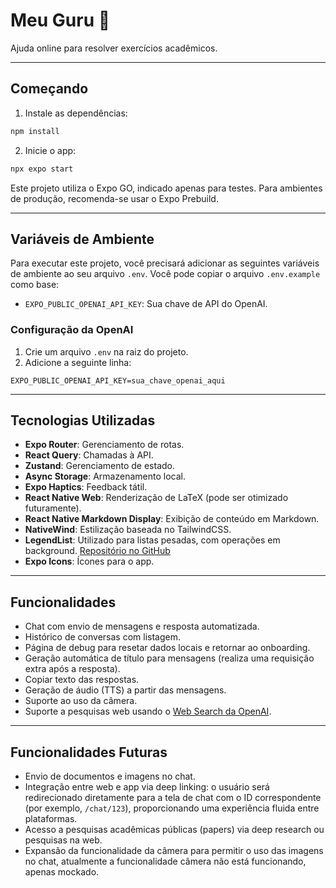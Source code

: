 # Meu Guru 👋

Ajuda online para resolver exercícios acadêmicos.

---

## Começando

1. Instale as dependências:

```bash
npm install
```

2. Inicie o app:

```bash
npx expo start
```

Este projeto utiliza o Expo GO, indicado apenas para testes. Para ambientes de produção, recomenda-se usar o Expo Prebuild.

---

## Variáveis de Ambiente

Para executar este projeto, você precisará adicionar as seguintes variáveis de ambiente ao seu arquivo `.env`. Você pode copiar o arquivo `.env.example` como base:

- `EXPO_PUBLIC_OPENAI_API_KEY`: Sua chave de API do OpenAI.

### Configuração da OpenAI

1. Crie um arquivo `.env` na raiz do projeto.
2. Adicione a seguinte linha:

```env
EXPO_PUBLIC_OPENAI_API_KEY=sua_chave_openai_aqui
```

---

## Tecnologias Utilizadas

- **Expo Router**: Gerenciamento de rotas.
- **React Query**: Chamadas à API.
- **Zustand**: Gerenciamento de estado.
- **Async Storage**: Armazenamento local.
- **Expo Haptics**: Feedback tátil.
- **React Native Web**: Renderização de LaTeX (pode ser otimizado futuramente).
- **React Native Markdown Display**: Exibição de conteúdo em Markdown.
- **NativeWind**: Estilização baseada no TailwindCSS.
- **LegendList**: Utilizado para listas pesadas, com operações em background. [Repositório no GitHub](https://github.com/LegendApp/legend-list)
- **Expo Icons**: Ícones para o app.

---

## Funcionalidades

- Chat com envio de mensagens e resposta automatizada.
- Histórico de conversas com listagem.
- Página de debug para resetar dados locais e retornar ao onboarding.
- Geração automática de título para mensagens (realiza uma requisição extra após a resposta).
- Copiar texto das respostas.
- Geração de áudio (TTS) a partir das mensagens.
- Suporte ao uso da câmera.
- Suporte a pesquisas web usando o [Web Search da OpenAI](https://platform.openai.com/docs/guides/tools-web-search?api-mode=responses).

---

## Funcionalidades Futuras

- Envio de documentos e imagens no chat.
- Integração entre web e app via deep linking: o usuário será redirecionado diretamente para a tela de chat com o ID correspondente (por exemplo, `/chat/123`), proporcionando uma experiência fluida entre plataformas.
- Acesso a pesquisas acadêmicas públicas (papers) via deep research ou pesquisas na web.
- Expansão da funcionalidade da câmera para permitir o uso das imagens no chat, atualmente a funcionalidade câmera não está funcionando, apenas mockado.
